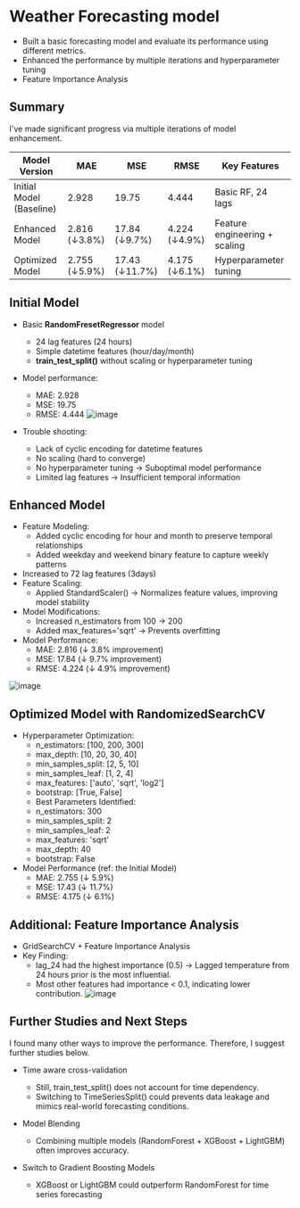 # Weather Forecasting model

* Built a basic forecasting model and evaluate its performance using different metrics.
* Enhanced the performance by multiple iterations and hyperparameter tuning
* Feature Importance Analysis

## Summary

I've made significant progress via multiple iterations of model enhancement.

| Model Version | MAE | MSE | RMSE | Key Features |
| --- | --- | --- | --- | --- |
| Initial Model (Baseline) | 2.928 | 19.75 | 4.444 | Basic RF, 24 lags |
| Enhanced Model | 2.816 (↓3.8%) | 17.84 (↓9.7%) | 4.224 (↓4.9%) | Feature engineering + scaling |
| Optimized Model | 2.755 (↓5.9%) | 17.43 (↓11.7%) | 4.175 (↓6.1%) | Hyperparameter tuning |
   
## Initial Model
* Basic **RandomFresetRegressor** model
   * 24 lag features (24 hours)
   * Simple datetime features (hour/day/month)
   * **train_test_split()** without scaling or hyperparameter tuning

* Model performance:
   * MAE: 2.928
   * MSE: 19.75
   * RMSE: 4.444
 ![image](https://github.com/user-attachments/assets/3ececb1b-4b4c-4932-8f81-7f509373f697)

* Trouble shooting:
   * Lack of cyclic encoding for datetime features
   * No scaling (hard to converge)
   * No hyperparameter tuning → Suboptimal model performance
   * Limited lag features → Insufficient temporal information

## Enhanced Model
* Feature Modeling:
   * Added cyclic encoding for hour and month to preserve temporal relationships
   * Added weekday and weekend binary feature to capture weekly patterns
* Increased to 72 lag features (3days)
* Feature Scaling:
   * Applied StandardScaler() → Normalizes feature values, improving model stability
* Model Modifications:
   * Increased n_estimators from 100 → 200
   * Added max_features='sqrt' → Prevents overfitting
* Model Performance:
   * MAE: 2.816 (↓ 3.8% improvement)
   * MSE: 17.84 (↓ 9.7% improvement)
   * RMSE: 4.224 (↓ 4.9% improvement)
 
![image](https://github.com/user-attachments/assets/374000d5-d917-457c-9f82-22f964c290e1)

## Optimized Model with RandomizedSearchCV
* Hyperparameter Optimization:
   * n_estimators: [100, 200, 300]
   * max_depth: [10, 20, 30, 40]
   * min_samples_split: [2, 5, 10]
   * min_samples_leaf: [1, 2, 4]
   * max_features: ['auto', 'sqrt', 'log2']
   * bootstrap: [True, False]
   * Best Parameters Identified:
   * n_estimators: 300
   * min_samples_split: 2
   * min_samples_leaf: 2
   * max_features: 'sqrt'
   * max_depth: 40
   * bootstrap: False
* Model Performance (ref: the Initial Model)
   * MAE: 2.755 (↓ 5.9%)
   * MSE: 17.43 (↓ 11.7%)
   * RMSE: 4.175 (↓ 6.1%)

## Additional: Feature Importance Analysis
* GridSearchCV + Feature Importance Analysis
* Key Finding:
   * lag_24 had the highest importance (0.5) → Lagged temperature from 24 hours prior is the most influential.
   * Most other features had importance < 0.1, indicating lower contribution.
![image](https://github.com/user-attachments/assets/9af79d12-360a-4440-b79c-94b0cc1a9775)

## Further Studies and Next Steps
I found many other ways to improve the performance. Therefore, I suggest further studies below.

* Time aware cross-validation
   * Still, train_test_split() does not account for time dependency.
   * Switching to TimeSeriesSplit() could prevents data leakage and mimics real-world forecasting conditions.

* Model Blending
   * Combining multiple models (RandomForest + XGBoost + LightGBM) often improves accuracy.
 
* Switch to Gradient Boosting Models
   * XGBoost or LightGBM could outperform RandomForest for time series forecasting
